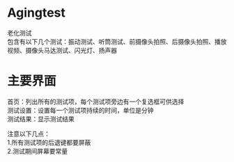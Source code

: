 # Agingtest
老化测试<br>
包含有以下几个测试：振动测试、听筒测试、前摄像头拍照、后摄像头拍照、播放视频、摄像头马达测试、闪光灯、扬声器<br>
# 主要界面
首页：列出所有的测试项，每个测试项旁边有一个复选框可供选择<br>
测试设置：设置每一个测试项持续的时间，单位是分钟<br>
测试结果：显示测试结果<br>

注意以下几点：<br>
1.所有测试项的后退键都要屏蔽<br>
2.测试期间屏幕要常量<br>

